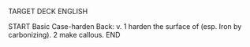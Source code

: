 TARGET DECK
ENGLISH

START
Basic
Case-harden
Back: v. 1 harden the surface of (esp. Iron by carbonizing). 2 make callous.
END
